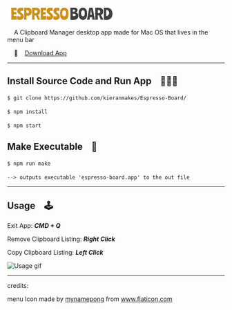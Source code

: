  <img src="https://github.com/kieranmakes/Espresso-Board/blob/master/icon/wordLogo.PNG" width='50%' >

&nbsp;&nbsp;&nbsp; A Clipboard Manager desktop app made for Mac OS that lives in the menu bar

&nbsp;&nbsp;&nbsp; 🔗  &nbsp;&nbsp; [Download App](https://drive.google.com/file/d/1gFsapAsHEf6b3-jBDVS_B8xZEqOz05CO/view?usp=sharing)

<hr>

## Install Source Code and Run App &nbsp;&nbsp; 🏃🏾‍♂️ 

    $ git clone https://github.com/kieranmakes/Espresso-Board/

    $ npm install

    $ npm start


## Make Executable &nbsp;&nbsp; 🔫  

    $ npm run make
    
    --> outputs executable 'espresso-board.app' to the out file

<hr>

## Usage &nbsp;&nbsp; 🕹 

Exit App: ***CMD + Q***

Remove Clipboard Listing: ***Right Click***

Copy Clipboard Listing: ***Left Click***


![Usage gif](https://media.giphy.com/media/j3a9A6p0xUCGr32MxT/giphy.gif)

<hr>

credits: 

<div>menu Icon made by <a href="https://www.flaticon.com/authors/mynamepong" title="mynamepong">mynamepong</a> from <a href="https://www.flaticon.com/" title="Flaticon">www.flaticon.com</a></div>

